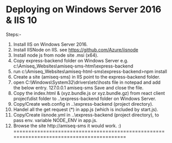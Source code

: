 
Deploying on Windows Server 2016 & IIS 10
========================================================================================
Steps:-
1. Install IIS on Windows Server 2016.
2. Install IISNode on IIS. see  https://github.com/Azure/iisnode
3. Install node js from node site .msi (x64). 
4. Copy express-backend folder on Windows Server e.g. c:\Amiseq_Websites\amiseq-sms-html\express-backend
5. run c:\Amiseq_Websites\amiseq-html-sms\express-backend>npm install
6. Create a site (amiseq-sms) in IIS point to the express-backend folder.
7. open  C:\Windows\System32\drivers\etc\hosts  file in notepad and add the below entry.
127.0.0.1	amiseq-sms
Save and close the file.
8. Copy the index.html & (xyz.bundle.js or xyz.bundle.gz) from react client project\dist folder to ..\express-backend folder on Windows Server.
8. Copy/Create web.config in ..\express-backend (project directory).
9. Handel all the get request (*) in app.js (which is included by start.js).
10. Copy/Create iisnode.yml in ..\express-backend (project directory), to pass env. variable NODE_ENV in app.js.
11. Browse the site http://amiseq-sms it would work. :)
=========================================================================================
